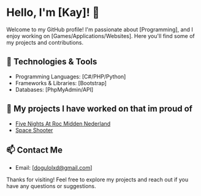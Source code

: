 # Hello, I'm [Kay]! 👋

Welcome to my GitHub profile! I'm passionate about [Programming], and I enjoy working on [Games/Applications/Websites]. Here you'll find some of my projects and contributions.

## 🔧 Technologies & Tools

- Programming Languages: [C#/PHP/Python]
- Frameworks & Libraries: [Bootstrap]
- Databases: [PhpMyAdmin/API]

## 🌱 My projects I have worked on that im proud of

- [Five Nights At Roc Midden Nederland](https://github.com/ThijsHer/FiveNightsAtROC)
- [Space Shooter](https://github.com/KaiFr2/2D-space-tank-shooter-game)

## 📫 Contact Me

- Email: [dogulolxd@gmail.com]


Thanks for visiting! Feel free to explore my projects and reach out if you have any questions or suggestions.
